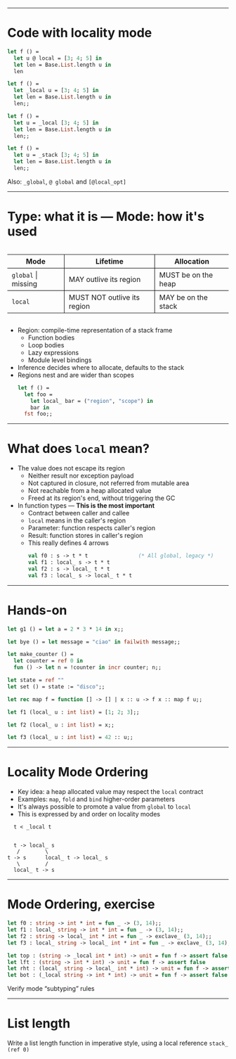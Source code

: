 
---
# Code with locality mode

```ocaml
let f () =
  let u @ local = [3; 4; 5] in
  let len = Base.List.length u in
  len
```

```ocaml
let f () =
  let _local u = [3; 4; 5] in
  let len = Base.List.length u in
  len;;
```

```ocaml
let f () =
  let u = _local [3; 4; 5] in
  let len = Base.List.length u in
  len;;
```

```ocaml
let f () =
  let u = _stack [3; 4; 5] in
  let len = Base.List.length u in
  len;;
```

Also: `_global`, `@ global` and `[@local_opt]`

---
# **Type**: what it is &mdash; **Mode**: how it's used

<div style="display: flex; justify-content: center;">
<table style="border-collapse: collapse;">
<thead>
<tr>
<th style="padding: 5px 10px;">Mode</th>
<th style="padding: 5px 10px; border-bottom: 1px solid black; border-right: 1px solid black; border-left: 1px solid black">Lifetime</th>
<th style="padding: 5px 10px;">Allocation</th>
</tr>
</thead>
<tbody>
<tr>
<td style="padding: 5px 10px; border-bottom: 1px solid black; border-top: 1px solid black; border-right: 1px solid black"><code class="remark-inline-code">global</code> | missing</td>
<td style="padding: 5px 10px;">MAY outlive its region</td>
<td style="padding: 5px 10px; border-bottom: 1px solid black; border-top: 1px solid black; border-left: 1px solid black">MUST be on the heap</td>
</tr>
<tr>
<td style="padding: 5px 10px;"><code class="remark-inline-code">local</code></td>
<td style="padding: 5px 10px; border-top: 1px solid black; border-right: 1px solid black; border-left: 1px solid black">MUST NOT outlive its region</td>
<td style="padding: 5px 10px;">MAY be on the stack</td>
</tr>
</tbody>
</table>
</div>

* Region: compile-time representation of a stack frame
  - Function bodies
  - Loop bodies
  - Lazy expressions
  - Module level bindings
* Inference decides where to allocate, defaults to the stack
* Regions nest and are wider than scopes
  ```ocaml
  let f () =
    let foo =
      let local_ bar = ("region", "scope") in
      bar in
    fst foo;;
  ```

---
# What does `local` mean?

- The value does not escape its region
  * Neither result nor exception payload
  * Not captured in closure, not referred from mutable area
  * Not reachable from a heap allocated value
  * Freed at its region's end, without triggering the GC
- In function types &mdash; **This is the most important**
  * Contract between caller and callee
  * `local` means in the caller's region
  * Parameter: function respects caller's region
  * Result: function stores in caller's region
  * This really defines 4 arrows
    ```ocaml
    val f0 : s -> t * t                (* All global, legacy *)
    val f1 : local_ s -> t * t
    val f2 : s -> local_ t * t
    val f3 : local_ s -> local_ t * t
    ```


---
# Hands-on

```ocaml
let g1 () = let a = 2 * 3 * 14 in x;;

let bye () = let message = "ciao" in failwith message;;

let make_counter () =
  let counter = ref 0 in
  fun () -> let n = !counter in incr counter; n;;

let state = ref ""
let set () = state := "disco";;

let rec map f = function [] -> [] | x :: u -> f x :: map f u;;

let f1 (local_ u : int list) = [1; 2; 3];;

let f2 (local_ u : int list) = x;;

let f3 (local_ u : int list) = 42 :: u;;
```

---
# Locality Mode Ordering

* Key idea: a heap allocated value may respect the `local` contract
* Examples: `map`, `fold` and `bind` higher-order parameters
* It's always possible to promote a value from `global` to `local`
* This is expressed by and order on locality modes

```
  t < _local t


  t -> local_ s
   /        \
t -> s      local_ t -> local_ s
   \        /
  local_ t -> s
```

---
# Mode Ordering, exercise

```ocaml
let f0 : string -> int * int = fun _ -> (3, 14);;
let f1 : local_ string -> int * int = fun _ -> (3, 14);;
let f2 : string -> local_ int * int = fun _ -> exclave_ (3, 14);;
let f3 : local_ string -> local_ int * int = fun _ -> exclave_ (3, 14);;
```

```ocaml
let top : (string -> _local int * int) -> unit = fun f -> assert false
let lft : (string -> int * int) -> unit = fun f -> assert false
let rht : (local_ string -> local_ int * int) -> unit = fun f -> assert false
let bot : (_local string -> int * int) -> unit = fun f -> assert false
```

Verify mode “subtyping” rules

---
# List length

Write a list length function in imperative style, using a local reference `stack_ (ref 0)`
